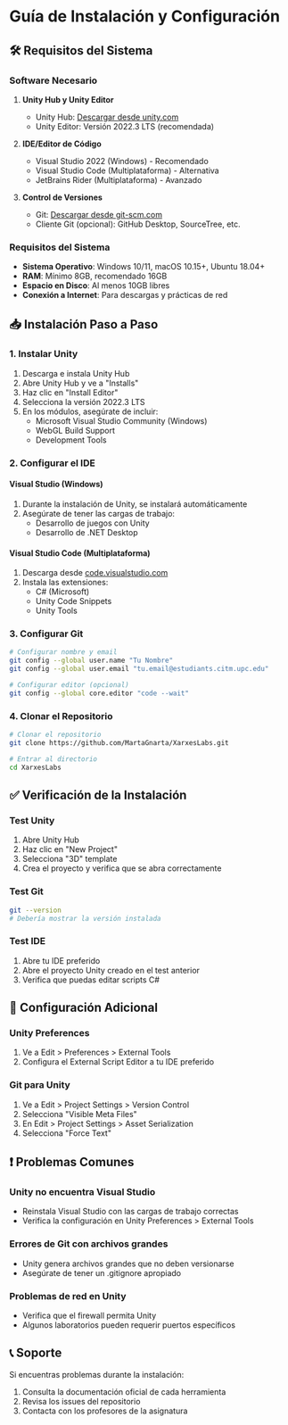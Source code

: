 # Guía de Instalación y Configuración

## 🛠️ Requisitos del Sistema

### Software Necesario

1. **Unity Hub y Unity Editor**
   - Unity Hub: [Descargar desde unity.com](https://unity.com/download)
   - Unity Editor: Versión 2022.3 LTS (recomendada)
   
2. **IDE/Editor de Código**
   - Visual Studio 2022 (Windows) - Recomendado
   - Visual Studio Code (Multiplataforma) - Alternativa
   - JetBrains Rider (Multiplataforma) - Avanzado

3. **Control de Versiones**
   - Git: [Descargar desde git-scm.com](https://git-scm.com/)
   - Cliente Git (opcional): GitHub Desktop, SourceTree, etc.

### Requisitos del Sistema

- **Sistema Operativo**: Windows 10/11, macOS 10.15+, Ubuntu 18.04+
- **RAM**: Mínimo 8GB, recomendado 16GB
- **Espacio en Disco**: Al menos 10GB libres
- **Conexión a Internet**: Para descargas y prácticas de red

## 📥 Instalación Paso a Paso

### 1. Instalar Unity

1. Descarga e instala Unity Hub
2. Abre Unity Hub y ve a "Installs"
3. Haz clic en "Install Editor"
4. Selecciona la versión 2022.3 LTS
5. En los módulos, asegúrate de incluir:
   - Microsoft Visual Studio Community (Windows)
   - WebGL Build Support
   - Development Tools

### 2. Configurar el IDE

#### Visual Studio (Windows)
1. Durante la instalación de Unity, se instalará automáticamente
2. Asegúrate de tener las cargas de trabajo:
   - Desarrollo de juegos con Unity
   - Desarrollo de .NET Desktop

#### Visual Studio Code (Multiplataforma)
1. Descarga desde [code.visualstudio.com](https://code.visualstudio.com/)
2. Instala las extensiones:
   - C# (Microsoft)
   - Unity Code Snippets
   - Unity Tools

### 3. Configurar Git

```bash
# Configurar nombre y email
git config --global user.name "Tu Nombre"
git config --global user.email "tu.email@estudiants.citm.upc.edu"

# Configurar editor (opcional)
git config --global core.editor "code --wait"
```

### 4. Clonar el Repositorio

```bash
# Clonar el repositorio
git clone https://github.com/MartaGnarta/XarxesLabs.git

# Entrar al directorio
cd XarxesLabs
```

## ✅ Verificación de la Instalación

### Test Unity
1. Abre Unity Hub
2. Haz clic en "New Project"
3. Selecciona "3D" template
4. Crea el proyecto y verifica que se abra correctamente

### Test Git
```bash
git --version
# Debería mostrar la versión instalada
```

### Test IDE
1. Abre tu IDE preferido
2. Abre el proyecto Unity creado en el test anterior
3. Verifica que puedas editar scripts C#

## 🔧 Configuración Adicional

### Unity Preferences
1. Ve a Edit > Preferences > External Tools
2. Configura el External Script Editor a tu IDE preferido

### Git para Unity
1. Ve a Edit > Project Settings > Version Control
2. Selecciona "Visible Meta Files"
3. En Edit > Project Settings > Asset Serialization
4. Selecciona "Force Text"

## ❗ Problemas Comunes

### Unity no encuentra Visual Studio
- Reinstala Visual Studio con las cargas de trabajo correctas
- Verifica la configuración en Unity Preferences > External Tools

### Errores de Git con archivos grandes
- Unity genera archivos grandes que no deben versionarse
- Asegúrate de tener un .gitignore apropiado

### Problemas de red en Unity
- Verifica que el firewall permita Unity
- Algunos laboratorios pueden requerir puertos específicos

## 📞 Soporte

Si encuentras problemas durante la instalación:
1. Consulta la documentación oficial de cada herramienta
2. Revisa los issues del repositorio
3. Contacta con los profesores de la asignatura